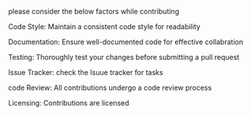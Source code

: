 please consider the below factors while contributing

Code Style:
Maintain a consistent code style for readability

Documentation:
Ensure well-documented code for effective collabration

Testing:
Thoroughly test your changes before submitting a pull request

Issue Tracker:
check the Isuue tracker for tasks

code Review:
All contributions undergo a code review process

Licensing:
Contributions are licensed
